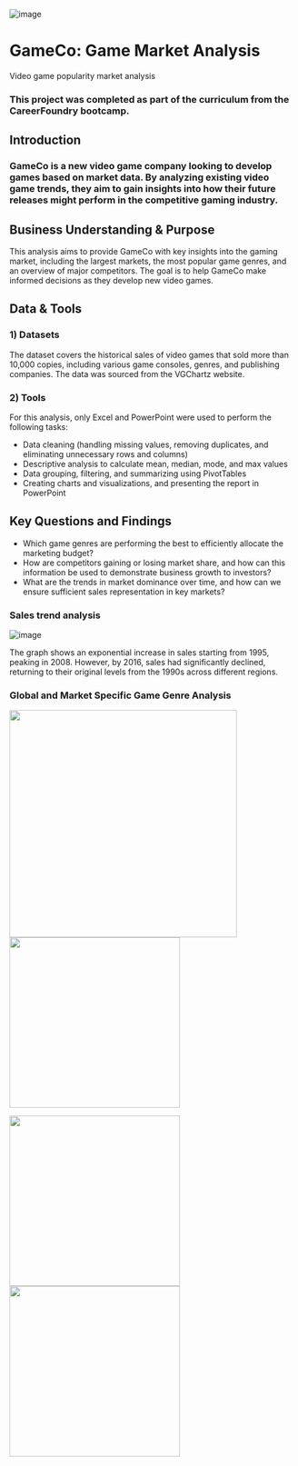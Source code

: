 
![image](https://github.com/user-attachments/assets/5fecd4f9-4761-4555-a1ea-fdcecef286f6)


# GameCo: Game Market Analysis
Video game popularity market analysis
### This project was completed as part of the curriculum from the CareerFoundry bootcamp.

## Introduction
### GameCo is a new video game company looking to develop games based on market data. By analyzing existing video game trends, they aim to gain insights into how their future releases might perform in the competitive gaming industry.

## Business Understanding & Purpose
This analysis aims to provide GameCo with key insights into the gaming market, including the largest markets, the most popular game genres, and an overview of major competitors. The goal is to help GameCo make informed decisions as they develop new video games.

## Data & Tools
### 1)	Datasets
The dataset covers the historical sales of video games that sold more than 10,000 copies, including various game consoles, genres, and publishing companies. The data was sourced from the VGChartz website.

### 2)	Tools
For this analysis, only Excel and PowerPoint were used to perform the following tasks:

- Data cleaning (handling missing values, removing duplicates, and eliminating unnecessary rows and columns)
- Descriptive analysis to calculate mean, median, mode, and max values
- Data grouping, filtering, and summarizing using PivotTables
- Creating charts and visualizations, and presenting the report in PowerPoint

## Key Questions and Findings
- Which game genres are performing the best to efficiently allocate the marketing budget?
- How are competitors gaining or losing market share, and how can this information be used to demonstrate business growth to investors?
- What are the trends in market dominance over time, and how can we ensure sufficient sales representation in key markets?

### Sales trend analysis

![image](https://github.com/user-attachments/assets/5d2e6d2b-5aeb-4749-91ca-fc03989f00c2)

The graph shows an exponential increase in sales starting from 1995, peaking in 2008. However, by 2016, sales had significantly declined, returning to their original levels from the 1990s across different regions.

### Global and Market Specific Game Genre Analysis
<p align="left">
  <img src="https://github.com/user-attachments/assets/2b557ee4-12f8-4e24-b96d-afd0a650d813" width="400" />
   <img src="https://github.com/user-attachments/assets/78edce48-29cd-4e0d-bc01-2a7c1e5c65c1" width="300" />
</p>

  <p align="left">
  <img src="https://github.com/user-attachments/assets/81dc3e9e-ebc7-4aa6-b72f-5509d7566fdf" width="300" />
  <img src="https://github.com/user-attachments/assets/1a229a8b-6cdf-4481-8b23-d7e51de0cc77" width="300" />
</p>

